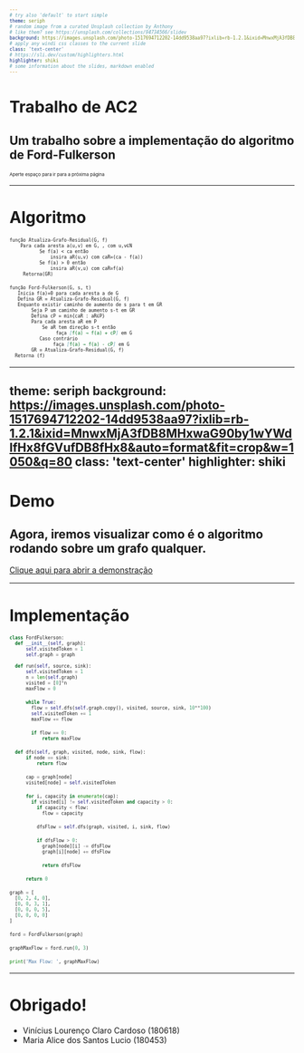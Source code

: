 ```yaml
---
# try also 'default' to start simple
theme: seriph
# random image from a curated Unsplash collection by Anthony
# like them? see https://unsplash.com/collections/94734566/slidev
background: https://images.unsplash.com/photo-1517694712202-14dd9538aa97?ixlib=rb-1.2.1&ixid=MnwxMjA3fDB8MHxwaG90by1wYWdlfHx8fGVufDB8fHx8&auto=format&fit=crop&w=1050&q=80
# apply any windi css classes to the current slide
class: 'text-center'
# https://sli.dev/custom/highlighters.html
highlighter: shiki
# some information about the slides, markdown enabled
---
```


# Trabalho de AC2

## Um trabalho sobre a implementação do algoritmo de Ford-Fulkerson

<div class="pt-12">
  <span @click="$slidev.nav.next" class="px-2 p-1 rounded cursor-pointer" hover="bg-white bg-opacity-10">
   Aperte espaço para ir para a próxima página <carbon:arrow-right class="inline"/>
  </span>
</div>

---

# Algoritmo

```markdown {9-21|9|10|11|1|2|3|4|5|6|7|12|13|14|15|16|17|18|19|20|15-20|12-20|21}
função Atualiza-Grafo-Residual(G, f)
    Para cada aresta a(u,v) em G, , com u,v∈N
           Se f(a) < ca então
               insira aR(u,v) com caR=(ca - f(a))
           Se f(a) > 0 então
               insira aR(v,u) com caR=f(a)
     Retorna(GR)

função Ford-Fulkerson(G, s, t)
   Inicia f(a)=0 para cada aresta a de G
   Defina GR = Atualiza-Grafo-Residual(G, f)
   Enquanto existir caminho de aumento de s para t em GR
        Seja P um caminho de aumento s-t em GR
        Defina cP = min{caR : aR∈P}
        Para cada aresta aR em P
            Se aR tem direção s-t então
                 faça [f(a) → f(a) + cP] em G
           Caso contrário
                faça [f(a) → f(a) - cP] em G
        GR = Atualiza-Grafo-Residual(G, f)
  Retorna (f)
```

<!--
- [9-21]: A função que irá processar o grafo G para obter o fluxo máximo.
- [9]: Na linha 9, começamos pegando os parametros G, que é o grafo, s, que é o vertice inicial e t que é o vertice final.
- [10]: Na linha 10, criamos uma variável que irá guardar, para cada aresta, a sua capacidade.
- [11]: Na linha 11, chamamos a função Atualiza-Grafo-Residual criamos um grafo residual inicial.
- [1]: Na linha 1, temos o método Atualiza-Grafo-Residual que recebe dois parâmetros, o Grafo e a variável com a aresta e sua capacidade.
- [2]: Na linha 2, passamos por cada aresta em G, temos o ponto inicial u e final v, sendo ambos pertencentes a N
- [3]: Na linha 3, caso a capacidade da aresta armazenada em f seja menor que a capacidade da aresta
- [4]: Se for, inserimos então na aresta residual (u,v) uma capacidade residual sendo a capacidade de a menos a capacidade armazenada em f.
- [5]: Na linha 5, verificamos se a capacidade de f na aresta a é maior que zero.
- [6]: Se for, inserimos então na aresta residual (v,u) uma capacidade residual sendo a capacidade armazenada em f.
- [7]: E por fim, terminamos e retornamos o grafo residual resultante.
- [12]: Na linha 12, após atualizar o grafo residual, entramos no looping de: enquanto existir um caminho de aumento de s para t no grafo residual, vamos realizar as seguintes operações:
- [13]: Primeiro, obtemos o caminho de aumento do ponto s até o t do grafo residual, pode ser feito utilizando BFS ou DFS.
- [14]: Depois, obtemos a menor capacidade contida no caminho de aumento P.
- [15]: E aí, rodamos um looping para passar por cada aresta residual em P.
- [16]: Na linha 16, se aresta residual tem direção em s-t, então realizamos a seguinte operação:
- [17]: Definimos que a aresta a em f vai ser a soma da capacidade armazenada em f e a menor capacidade obtida do caminho P.
- [18]: Na linha 18, se a aresta residual não tem direção em s-t, então realizamos a seguinte operação:
- [19]: Definimos que a aresta a em f vai ser a subtração da menor capacidade em P sobre o valor armazenado em f.
- [20]: Depois, chamamos Atualiza-Grafo-Residual novamente para atualizar o GR com os novos valores setados ao passar pelo caminho P de GR.
- [15-20]: E agora, continuamos esse looping até passemos por todas as arestas.
- [12-20]: E assim, continuamos até que não exista mais nenhum caminho de aumento.
- [21]: E por fim, retornamos a variável f que contém a capacidade de fluxo máximo de cada aresta do gráfico, e se quisermos saber o fluxo máximo do grafo, basta somar todos os valores armazenados para cada aresta.
-->

---
theme: seriph
background: https://images.unsplash.com/photo-1517694712202-14dd9538aa97?ixlib=rb-1.2.1&ixid=MnwxMjA3fDB8MHxwaG90by1wYWdlfHx8fGVufDB8fHx8&auto=format&fit=crop&w=1050&q=80
class: 'text-center'
highlighter: shiki
---

# Demo

## Agora, iremos visualizar como é o algoritmo rodando sobre um grafo qualquer.

<div class="pt-12">
  <a href="https://www-m9.ma.tum.de/graph-algorithms/flow-ford-fulkerson/index_en.html" target="_blank" class="px-2 p-1 rounded cursor-pointer" hover="bg-white bg-opacity-10">
   Clique aqui para abrir a demonstração <carbon:arrow-right class="inline"/>
  </a>
</div>

---

# Implementação

```python
class FordFulkerson:
  def __init__(self, graph):
      self.visitedToken = 1
      self.graph = graph
      
  def run(self, source, sink):
      self.visitedToken = 1
      n = len(self.graph)
      visited = [0]*n
      maxFlow = 0

      while True:
        flow = self.dfs(self.graph.copy(), visited, source, sink, 10**100)
        self.visitedToken += 1
        maxFlow += flow

        if flow == 0:
            return maxFlow

  def dfs(self, graph, visited, node, sink, flow):
      if node == sink:
          return flow

      cap = graph[node]
      visited[node] = self.visitedToken

      for i, capacity in enumerate(cap):
        if visited[i] != self.visitedToken and capacity > 0:
          if capacity < flow:
            flow = capacity

          dfsFlow = self.dfs(graph, visited, i, sink, flow)

          if dfsFlow > 0:
            graph[node][i] -= dfsFlow
            graph[i][node] += dfsFlow

            return dfsFlow

      return 0

graph = [
  [0, 2, 4, 0],
  [0, 0, 3, 1],
  [0, 0, 0, 5],
  [0, 0, 0, 0]
]

ford = FordFulkerson(graph)

graphMaxFlow = ford.run(0, 3)

print('Max Flow: ', graphMaxFlow)
```

<style>
.shiki-container {
  overflow-y: auto;
  max-height: 60vh;
}

span {
  font-size: 8px;
}
</style>

---

# Obrigado!

- Vinícius Lourenço Claro Cardoso (180618)
- Maria Alice dos Santos Lucio (180453)

